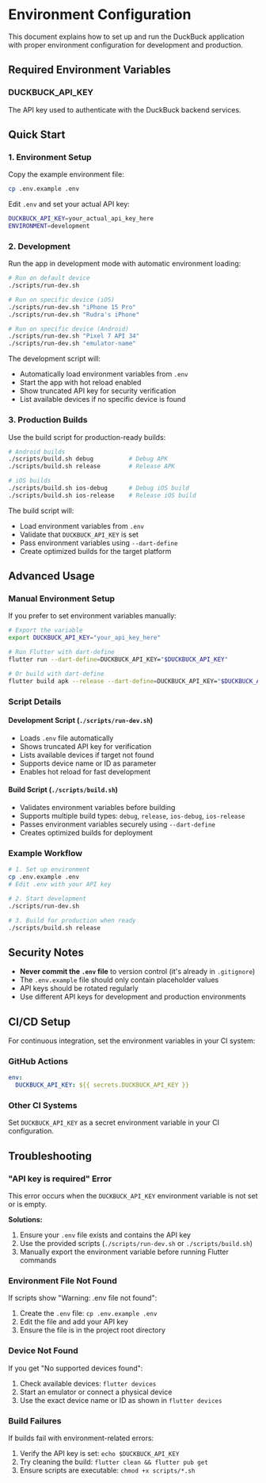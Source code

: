 # Environment Configuration

This document explains how to set up and run the DuckBuck application with proper environment configuration for development and production.

## Required Environment Variables

### DUCKBUCK_API_KEY
The API key used to authenticate with the DuckBuck backend services.

## Quick Start

### 1. Environment Setup

Copy the example environment file:

```bash
cp .env.example .env
```

Edit `.env` and set your actual API key:

```bash
DUCKBUCK_API_KEY=your_actual_api_key_here
ENVIRONMENT=development
```

### 2. Development

Run the app in development mode with automatic environment loading:

```bash
# Run on default device
./scripts/run-dev.sh

# Run on specific device (iOS)
./scripts/run-dev.sh "iPhone 15 Pro"
./scripts/run-dev.sh "Rudra's iPhone"

# Run on specific device (Android)
./scripts/run-dev.sh "Pixel 7 API 34"
./scripts/run-dev.sh "emulator-name"
```

The development script will:
- Automatically load environment variables from `.env`
- Start the app with hot reload enabled
- Show truncated API key for security verification
- List available devices if no specific device is found

### 3. Production Builds

Use the build script for production-ready builds:

```bash
# Android builds
./scripts/build.sh debug          # Debug APK
./scripts/build.sh release        # Release APK

# iOS builds  
./scripts/build.sh ios-debug      # Debug iOS build
./scripts/build.sh ios-release    # Release iOS build
```

The build script will:
- Load environment variables from `.env`
- Validate that `DUCKBUCK_API_KEY` is set
- Pass environment variables using `--dart-define`
- Create optimized builds for the target platform

## Advanced Usage

### Manual Environment Setup

If you prefer to set environment variables manually:

```bash
# Export the variable
export DUCKBUCK_API_KEY="your_api_key_here"

# Run Flutter with dart-define
flutter run --dart-define=DUCKBUCK_API_KEY="$DUCKBUCK_API_KEY"

# Or build with dart-define  
flutter build apk --release --dart-define=DUCKBUCK_API_KEY="$DUCKBUCK_API_KEY"
```

### Script Details

#### Development Script (`./scripts/run-dev.sh`)
- Loads `.env` file automatically
- Shows truncated API key for verification
- Lists available devices if target not found
- Supports device name or ID as parameter
- Enables hot reload for fast development

#### Build Script (`./scripts/build.sh`)
- Validates environment variables before building
- Supports multiple build types: `debug`, `release`, `ios-debug`, `ios-release`
- Passes environment variables securely using `--dart-define`
- Creates optimized builds for deployment

### Example Workflow

```bash
# 1. Set up environment
cp .env.example .env
# Edit .env with your API key

# 2. Start development
./scripts/run-dev.sh

# 3. Build for production when ready
./scripts/build.sh release
```

## Security Notes

- **Never commit the `.env` file** to version control (it's already in `.gitignore`)
- The `.env.example` file should only contain placeholder values
- API keys should be rotated regularly
- Use different API keys for development and production environments

## CI/CD Setup

For continuous integration, set the environment variables in your CI system:

### GitHub Actions
```yaml
env:
  DUCKBUCK_API_KEY: ${{ secrets.DUCKBUCK_API_KEY }}
```

### Other CI Systems
Set `DUCKBUCK_API_KEY` as a secret environment variable in your CI configuration.

## Troubleshooting

### "API key is required" Error
This error occurs when the `DUCKBUCK_API_KEY` environment variable is not set or is empty.

**Solutions:**
1. Ensure your `.env` file exists and contains the API key
2. Use the provided scripts (`./scripts/run-dev.sh` or `./scripts/build.sh`)
3. Manually export the environment variable before running Flutter commands

### Environment File Not Found
If scripts show "Warning: .env file not found":

1. Create the `.env` file: `cp .env.example .env`
2. Edit the file and add your API key
3. Ensure the file is in the project root directory

### Device Not Found
If you get "No supported devices found":

1. Check available devices: `flutter devices`
2. Start an emulator or connect a physical device
3. Use the exact device name or ID as shown in `flutter devices`

### Build Failures
If builds fail with environment-related errors:

1. Verify the API key is set: `echo $DUCKBUCK_API_KEY`
2. Try cleaning the build: `flutter clean && flutter pub get`
3. Ensure scripts are executable: `chmod +x scripts/*.sh`
